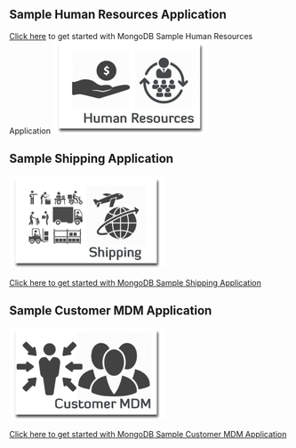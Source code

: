 ## Sample Human Resources Application
[Click here](../Stitch/employee) to get started with MongoDB Sample Human Resources Application ![HR Application](img/hr.png "HR")

## Sample Shipping Application
![Shipping Application](img/shipping.jpg "Shipping")   

[Click here to get started with MongoDB Sample Shipping Application](Shipping)

## Sample Customer MDM Application
![Customer MDM Application](img/customermdm.jpg "Customer MDM")   

[Click here to get started with MongoDB Sample Customer MDM Application](Customer-MDM)
